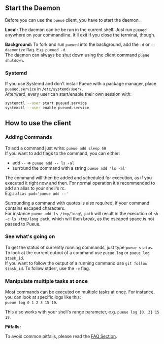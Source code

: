 ## Start the Daemon
Before you can use the `pueue` client, you have to start the daemon.

**Local:**
The daemon can be be run in the current shell.
Just run `pueued` anywhere on your commandline. It'll exit if you close the terminal, though.

**Background:**
To fork and run `pueued` into the background, add the `-d` or `--daemonize` flag. E.g. `pueued -d`. \
The daemon can always be shut down using the client command `pueue shutdown`.

### Systemd

If you use Systemd and don't install Pueue with a package manager, place `pueued.service` in `/etc/systemd/user/`.  
Afterward, every user can start/enable their own session with:

```bash
systemctl --user start pueued.service
systemctl --user enable pueued.service
```

## How to use the client

### Adding Commands

To add a command just write: `pueue add sleep 60`\
If you want to add flags to the command, you can either:

- add `--` => `pueue add -- ls -al`
- surround the command with a string `pueue add 'ls -al'`

The command will then be added and scheduled for execution, as if you executed it right now and then.
For normal operation it's recommended to add an alias to your shell's rc.\
E.g.: `alias pad='pueue add --'`

Surrounding a command with quotes is also required, if your command contains escaped characters.\
For instance `pueue add ls /tmp/long\ path` will result in the execution of `sh -c ls /tmp/long path`, which will then break, as the escaped space is not passed to Pueue.

### See what's going on

To get the status of currently running commands, just type `pueue status`.\
To look at the current output of a command use `pueue log` or `pueue log $task_id`.\
If you want to follow the output of a running command use `git follow $task_id`.
To follow stderr, use the `-e` flag.

### Manipulate multiple tasks at once

Most commands can be executed on multiple tasks at once.
For instance, you can look at specific logs like this:\
`pueue log 0 1 2 3 15 19`.

This also works with your shell's range parameter, e.g. `pueue log {0..3} 15 19`.

**Pitfalls:**

To avoid common pitfalls, please read the [FAQ Section](https://github.com/Nukesor/pueue/blob/master/FAQ.md).